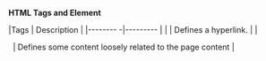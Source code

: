 **HTML Tags and Element**

|Tags          |      Description                                          | 
|--------     -|---------                                                  |
|  <a>         |  Defines a hyperlink.                                     |
|  <article>   |  Defines some content loosely related to the page content |
